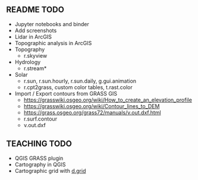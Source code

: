## README TODO
* Jupyter notebooks and binder
* Add screenshots
* Lidar in ArcGIS
* Topographic analysis in ArcGIS
* Topography
  * r.skyview
* Hydrology
  * r.stream*
* Solar
  * r.sun, r.sun.hourly, r.sun.daily, g.gui.animation
  * r.cpt2grass, custom color tables, t.rast.color
* Import / Export contours from GRASS GIS
  * https://grasswiki.osgeo.org/wiki/How_to_create_an_elevation_profile
  * https://grasswiki.osgeo.org/wiki/Contour_lines_to_DEM
  * https://grass.osgeo.org/grass72/manuals/v.out.dxf.html
  * r.surf.contour
  * v.out.dxf

## TEACHING TODO
* QGIS GRASS plugin
* Cartography in QGIS
* Cartographic grid with [d.grid](https://grass.osgeo.org/grass72/manuals/d.grid.html)
